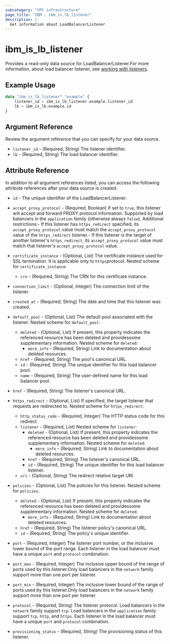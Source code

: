 ```yaml
---
subcategory: "VPC infrastructure"
page_title: "IBM : ibm_is_lb_listener"
description: |-
  Get information about LoadBalancerListener
---
```


# ibm_is_lb_listener

Provides a read-only data source for LoadBalancerListener.For more information, about load balancer listener, see [working with listeners](https://cloud.ibm.com/docs/vpc?topic=vpc-nlb-listeners).

## Example Usage

```terraform
data "ibm_is_lb_listener" "example" {
	listener_id = ibm_is_lb_listener.example.listener_id
	lb = ibm_is_lb.example.id
}
```

## Argument Reference

Review the argument reference that you can specify for your data source.

- `listener_id` - (Required, String) The listener identifier.
- `lb` - (Required, String) The load balancer identifier.

## Attribute Reference

In addition to all argument references listed, you can access the following attribute references after your data source is created.

- `id` - The unique identifier of the LoadBalancerListener.
- `accept_proxy_protocol` - (Required, Boolean) If set to `true`, this listener will accept and forward PROXY protocol information. Supported by load balancers in the `application` family (otherwise always `false`). Additional restrictions:- If this listener has `https_redirect` specified, its `accept_proxy_protocol` value must  match the `accept_proxy_protocol` value of the `https_redirect` listener.- If this listener is the target of another listener's `https_redirect`, its  `accept_proxy_protocol` value must match that listener's `accept_proxy_protocol` value.

- `certificate_instance` - (Optional, List) The certificate instance used for SSL termination. It is applicable only to `https`protocol.
Nested scheme for `certificate_instance`:
	- `crn` - (Required, String) The CRN for this certificate instance.

- `connection_limit` - (Optional, Integer) The connection limit of the listener.

- `created_at` - (Required, String) The date and time that this listener was created.

- `default_pool` - (Optional, List) The default pool associated with the listener.
Nested scheme for `default_pool`:
	- `deleted` - (Optional, List) If present, this property indicates the referenced resource has been deleted and providessome supplementary information.
	Nested scheme for `deleted`:
		- `more_info` - (Required, String) Link to documentation about deleted resources.
	- `href` - (Required, String) The pool's canonical URL.
	- `id` - (Required, String) The unique identifier for this load balancer pool.
	- `name` - (Required, String) The user-defined name for this load balancer pool.

- `href` - (Required, String) The listener's canonical URL.

- `https_redirect` - (Optional, List) If specified, the target listener that requests are redirected to.
Nested scheme for `https_redirect`:
	- `http_status_code` - (Required, Integer) The HTTP status code for this redirect.
	- `listener` - (Required, List)
	Nested scheme for `listener`:
		- `deleted` - (Optional, List) If present, this property indicates the referenced resource has been deleted and providessome supplementary information.
		Nested scheme for `deleted`:
			- `more_info` - (Required, String) Link to documentation about deleted resources.
		- `href` - (Required, String) The listener's canonical URL.
		- `id` - (Required, String) The unique identifier for this load balancer listener.
	- `uri` - (Optional, String) The redirect relative target URI.

- `policies` - (Optional, List) The policies for this listener.
Nested scheme for `policies`:
	- `deleted` - (Optional, List) If present, this property indicates the referenced resource has been deleted and providessome supplementary information.
	Nested scheme for `deleted`:
		- `more_info` - (Required, String) Link to documentation about deleted resources.
	- `href` - (Required, String) The listener policy's canonical URL.
	- `id` - (Required, String) The policy's unique identifier.

- `port` - (Required, Integer) The listener port number, or the inclusive lower bound of the port range. Each listener in the load balancer must have a unique `port` and `protocol` combination.

- `port_max` - (Required, Integer) The inclusive upper bound of the range of ports used by this listener.Only load balancers in the `network` family support more than one port per listener.

- `port_min` - (Required, Integer) The inclusive lower bound of the range of ports used by this listener.Only load balancers in the `network` family support more than one port per listener.

- `protocol` - (Required, String) The listener protocol. Load balancers in the `network` family support `tcp`. Load balancers in the `application` family support `tcp`, `http`, and `https`. Each listener in the load balancer must have a unique `port` and `protocol` combination.

- `provisioning_status` - (Required, String) The provisioning status of this listener.

